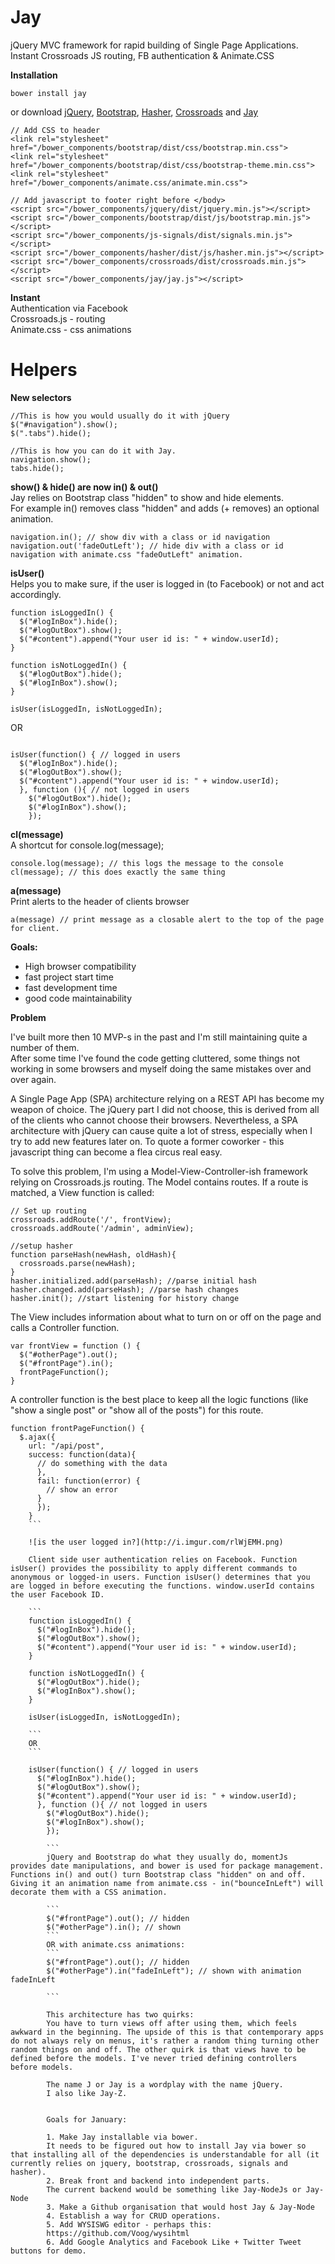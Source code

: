 # Jay
jQuery MVC framework for rapid building of Single Page Applications. Instant Crossroads JS routing, FB authentication &amp; Animate.CSS

**Installation**

```
bower install jay
```
or download [jQuery](http://jquery.com/download/), [Bootstrap](http://getbootstrap.com/getting-started/#download), [Hasher](https://github.com/millermedeiros/hasher/), [Crossroads](http://millermedeiros.github.io/crossroads.js/) and
[Jay](https://github.com/jayJs/jay/archive/master.zip)  


```
// Add CSS to header
<link rel="stylesheet" href="/bower_components/bootstrap/dist/css/bootstrap.min.css">
<link rel="stylesheet" href="/bower_components/bootstrap/dist/css/bootstrap-theme.min.css">
<link rel="stylesheet" href="/bower_components/animate.css/animate.min.css">

// Add javascript to footer right before </body>
<script src="/bower_components/jquery/dist/jquery.min.js"></script>
<script src="/bower_components/bootstrap/dist/js/bootstrap.min.js"></script>
<script src="/bower_components/js-signals/dist/signals.min.js"></script>
<script src="/bower_components/hasher/dist/js/hasher.min.js"></script>
<script src="/bower_components/crossroads/dist/crossroads.min.js"></script>
<script src="/bower_components/jay/jay.js"></script>

```

**Instant**  
Authentication via Facebook  
Crossroads.js - routing  
Animate.css - css animations  

# Helpers  

**New selectors**  
```
//This is how you would usually do it with jQuery
$("#navigation").show();  
$(".tabs").hide();  

//This is how you can do it with Jay.
navigation.show();
tabs.hide();
```

**show() & hide() are now in() & out()**  
Jay relies on Bootstrap class "hidden" to show and hide elements.  
For example in() removes class "hidden" and adds (+ removes) an optional animation.  
```
navigation.in(); // show div with a class or id navigation  
navigation.out('fadeOutLeft'); // hide div with a class or id navigation with animate.css "fadeOutLeft" animation.  
```

**isUser()**  
Helps you to make sure, if the user is logged in (to Facebook) or not and act accordingly.
```
function isLoggedIn() {
  $("#logInBox").hide();
  $("#logOutBox").show();  
  $("#content").append("Your user id is: " + window.userId);
}

function isNotLoggedIn() {
  $("#logOutBox").hide();  
  $("#logInBox").show();
}

isUser(isLoggedIn, isNotLoggedIn);  

```
OR  
```

isUser(function() { // logged in users
  $("#logInBox").hide();
  $("#logOutBox").show();  
  $("#content").append("Your user id is: " + window.userId);
  }, function (){ // not logged in users
    $("#logOutBox").hide();  
    $("#logInBox").show();
    });  

```
**cl(message)**  
A shortcut for console.log(message);
```
console.log(message); // this logs the message to the console
cl(message); // this does exactly the same thing
```
**a(message)**  
Print alerts to the header of clients browser
```
a(message) // print message as a closable alert to the top of the page for client.  
```


**Goals:**  
* High browser compatibility  
* fast project start time  
* fast development time  
* good code maintainability  



**Problem**

I've built more then 10 MVP-s in the past and I'm still maintaining quite a number of them.  
After some time I've found the code getting cluttered, some things not working in some browsers and myself doing the same mistakes over and over again.  

A Single Page App (SPA) architecture relying on a REST API has become my weapon of choice. The jQuery part I did not choose, this is derived from all of the clients who cannot choose their browsers. Nevertheless, a SPA architecture with jQuery can cause quite a lot of stress, especially when I try to add new features later on. To quote a former coworker - this javascript thing can become a flea circus real easy.  

To solve this problem, I'm using a Model-View-Controller-ish framework relying on Crossroads.js routing. The Model contains routes. If a route is matched, a View function is called:

```
// Set up routing
crossroads.addRoute('/', frontView);
crossroads.addRoute('/admin', adminView);

//setup hasher
function parseHash(newHash, oldHash){
  crossroads.parse(newHash);
}
hasher.initialized.add(parseHash); //parse initial hash
hasher.changed.add(parseHash); //parse hash changes
hasher.init(); //start listening for history change

```
The View includes information about what to turn on or off on the page and calls a Controller function.
```
var frontView = function () {
  $("#otherPage").out();
  $("#frontPage").in();
  frontPageFunction();
}
```
A controller function is the best place to keep all the logic functions (like "show a single post" or "show all of the posts") for this route.

```
function frontPageFunction() {
  $.ajax({
    url: "/api/post",
    success: function(data){
      // do something with the data
      },
      fail: function(error) {
        // show an error
      }
      });
    }
    ```

    ![is the user logged in?](http://i.imgur.com/rlWjEMH.png)

    Client side user authentication relies on Facebook. Function isUser() provides the possibility to apply different commands to anonymous or logged-in users. Function isUser() determines that you are logged in before executing the functions. window.userId contains the user Facebook ID.

    ```
    function isLoggedIn() {
      $("#logInBox").hide();
      $("#logOutBox").show();  
      $("#content").append("Your user id is: " + window.userId);
    }

    function isNotLoggedIn() {
      $("#logOutBox").hide();  
      $("#logInBox").show();
    }

    isUser(isLoggedIn, isNotLoggedIn);  

    ```
    OR  
    ```

    isUser(function() { // logged in users
      $("#logInBox").hide();
      $("#logOutBox").show();  
      $("#content").append("Your user id is: " + window.userId);
      }, function (){ // not logged in users
        $("#logOutBox").hide();  
        $("#logInBox").show();
        });  

        ```
        jQuery and Bootstrap do what they usually do, momentJs provides date manipulations, and bower is used for package management. Functions in() and out() turn Bootstrap class "hidden" on and off. Giving it an animation name from animate.css - in("bounceInLeft") will decorate them with a CSS animation.

        ```
        $("#frontPage").out(); // hidden
        $("#otherPage").in(); // shown
        ```
        OR with animate.css animations:
        ```
        $("#frontPage").out(); // hidden
        $("#otherPage").in("fadeInLeft"); // shown with animation fadeInLeft

        ```

        This architecture has two quirks:  
        You have to turn views off after using them, which feels awkward in the beginning. The upside of this is that contemporary apps do not always rely on menus, it's rather a random thing turning other random things on and off. The other quirk is that views have to be defined before the models. I've never tried defining controllers before models.  

        The name J or Jay is a wordplay with the name jQuery.  
        I also like Jay-Z.  


        Goals for January:  

        1. Make Jay installable via bower.  
        It needs to be figured out how to install Jay via bower so that installing all of the dependencies is understandable for all (it currently relies on jquery, bootstrap, crossroads, signals and hasher).  
        2. Break front and backend into independent parts.  
        The current backend would be something like Jay-NodeJs or Jay-Node  
        3. Make a Github organisation that would host Jay & Jay-Node  
        4. Establish a way for CRUD operations.  
        5. Add WYSISWG editor - perhaps this:  
        https://github.com/Voog/wysihtml  
        6. Add Google Analytics and Facebook Like + Twitter Tweet buttons for demo.  
